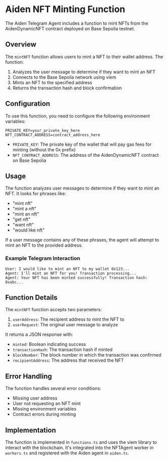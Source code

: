 # Aiden NFT Minting Function

The Aiden Telegram Agent includes a function to mint NFTs from the AidenDynamicNFT contract deployed on Base Sepolia testnet.

## Overview

The `mintNFT` function allows users to mint a NFT to their wallet address. The function:

1. Analyzes the user message to determine if they want to mint an NFT
2. Connects to the Base Sepolia network using viem
3. Mints an NFT to the specified address
4. Returns the transaction hash and block confirmation

## Configuration

To use this function, you need to configure the following environment variables:

```
PRIVATE_KEY=your_private_key_here
NFT_CONTRACT_ADDRESS=contract_address_here
```

- `PRIVATE_KEY`: The private key of the wallet that will pay gas fees for minting (without the 0x prefix)
- `NFT_CONTRACT_ADDRESS`: The address of the AidenDynamicNFT contract on Base Sepolia

## Usage

The function analyzes user messages to determine if they want to mint an NFT. It looks for phrases like:

- "mint nft"
- "mint a nft"
- "mint an nft"
- "get nft"
- "want nft"
- "would like nft"

If a user message contains any of these phrases, the agent will attempt to mint an NFT to the provided address.

### Example Telegram Interaction

```
User: I would like to mint an NFT to my wallet 0x123...
Agent: I'll mint an NFT for you! Transaction processing...
Agent: Your NFT has been minted successfully! Transaction hash: 0xabc...
```

## Function Details

The `mintNFT` function accepts two parameters:

1. `userAddress`: The recipient address to mint the NFT to
2. `userRequest`: The original user message to analyze

It returns a JSON response with:

- `minted`: Boolean indicating success
- `transactionHash`: The transaction hash if minted
- `blockNumber`: The block number in which the transaction was confirmed
- `recipientAddress`: The address that received the NFT

## Error Handling

The function handles several error conditions:

- Missing user address
- User not requesting an NFT mint
- Missing environment variables
- Contract errors during minting

## Implementation

The function is implemented in `functions.ts` and uses the viem library to interact with the blockchain. It's integrated into the NFTAgent worker in `workers.ts` and registered with the Aiden agent in `aiden.ts`. 